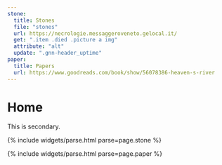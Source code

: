 ```yaml
---
stone:
  title: Stones
  file: "stones"
  url: https://necrologie.messaggeroveneto.gelocal.it/
  get: ".item .died .picture a img"
  attribute: "alt"
  update: ".gnn-header_uptime"
paper:
  title: Papers
  url: https://www.goodreads.com/book/show/56078386-heaven-s-river
---
```


# Home

This is <span class="fg-secondary">secondary</span>.

{% include widgets/parse.html parse=page.stone %}

{% include widgets/parse.html parse=page.paper %}